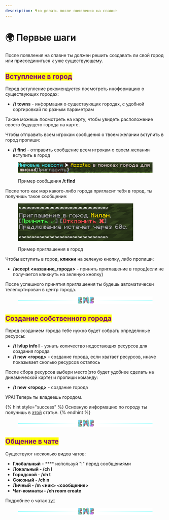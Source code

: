 ```yaml
---
description: Что делать после появления на спавне
---
```


# 🌍 Первые шаги

После появления на спавне ты должен решить создавать ли свой город или присоединиться к уже существующему.

## <mark style="color:purple;">Вступление в город</mark>

Перед вступление рекомендуется посмотреть иноформацию о существующих городах:

* **/t towns** - информация о существующих городах, с удобной сортировкай по разным параметрам

Также можешь посмотреть на карту, чтобы увидеть расположение своего будущего города на карте.

Чтобы отправить всем игрокам сообщения о твоем желании вступить в город пропиши:

* **/t find** - отправить сообщение всем игрокам о своем желании вступить в город

<figure><img src="../.gitbook/assets/Screenshot from 2022-11-10 02-43-54.png" alt=""><figcaption><p>Пример сообщения <strong>/t find</strong></p></figcaption></figure>

После того как мэр какого-либо города пригласит тебя в город, ты получишь такое сообщение:

<figure><img src="../.gitbook/assets/image (1) (3) (1).png" alt=""><figcaption><p>Пример приглашения в город</p></figcaption></figure>

Чтобы вступить в город, **кликни** на зеленую кнопку, либо пропиши:

* **/accept <название\_города>** - принять приглашение в город(если не получается кликнуть на зеленую кнопку)

После успешного принятия приглашения ты будешь автоматически телепортирован в центр города.

<figure><img src="../.gitbook/assets/gitlab_hr7.svg" alt=""><figcaption></figcaption></figure>

## <mark style="color:purple;">Создание собственного города</mark>

Перед созданием города тебе нужно будет собрать определнные ресурсы:

* **/t lvlup info I** - узнать количество недостающих ресурсов для создания города
* **/t new <город>** - создание города, если хватает ресурсов, иначе показывает сколько ресурсов осталось

После сбора ресурсов выбери место(это будет удобнее сделать на динамической карте) и пропиши команду:

* **/t new <город>** - создание города

УРА! Теперь ты владеешь городом.

{% hint style="success" %}
Основную информацию по городу ты получишь в [этой](../towns/basics.md) статье.
{% endhint %}

<figure><img src="../.gitbook/assets/gitlab_hr7.svg" alt=""><figcaption></figcaption></figure>

## <mark style="color:purple;">Общение в чате</mark>

Существуют несколько видов чатов:

* **Глобальный** - **** используй "!" перед сообщениями
* **Локальный - /ch l**
* **Городской - /ch t**
* **Союзный - /ch n**
* **Личный - /m <ник> <сообщение>**
* **Чат-комнаты - /ch room create**

Подробнее о чатах [тут](../other/chats.md)

<figure><img src="../.gitbook/assets/gitlab_hr7.svg" alt=""><figcaption></figcaption></figure>
